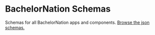 BachelorNation Schemas
========

Schemas for all BachelorNation apps and components.  [Browse the json schemas.](https://schemas.bachelornation.com/)
